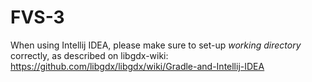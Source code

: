 # FVS-3
When using Intellij IDEA, please make sure to set-up *working directory* correctly, as described on libgdx-wiki: https://github.com/libgdx/libgdx/wiki/Gradle-and-Intellij-IDEA

